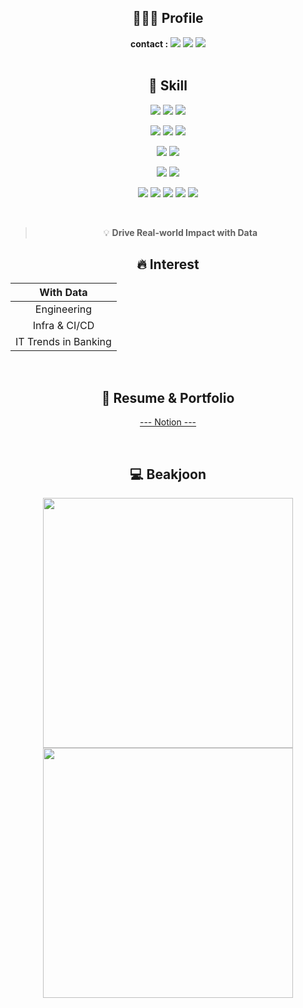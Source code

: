 <div align="center">  

## 🕵🏻‍♂️ Profile

**contact :** <a href="mailto:joohoo621@gmail.com" target="_blank"><img src="https://img.shields.io/badge/Gmail-EA4335?style=flat-square&logo=Gmail&logoColor=white"/></a>
<a href="https://www.linkedin.com/in/rlawngh621/" target="_blank"><img src="https://img.shields.io/badge/LinkedIn-0A66C2?style=flat-square&logo=LinkedIn&logoColor=white"/></a>
<a href="https://jh-codingdiary.tistory.com/" target="_blank"><img src="https://img.shields.io/badge/Tech Blog-11B48F?style=flat-square&logo=vimeo&logoColor=white"/></a> 
<br>
<br>


  
## 🧐 Skill

<p align="center">
  <img src="https://img.shields.io/badge/Java-007396?style=flat-square&logo=java&logoColor=white"/>
  <img src="https://img.shields.io/badge/Python-3776AB?&logo=python&logoColor=white">
  <img src="https://img.shields.io/badge/kql-123FAE?&logo=kql&logoColor=white">
</p>
<p align="center">
    <img src="https://img.shields.io/badge/Docker-2496ED?&logo=docker&logoColor=white">
    <img src="https://img.shields.io/badge/prometheus-FF4000?&logo=prometheus&logoColor=white">
    <img src="https://img.shields.io/badge/grafana-FF8000?&logo=grafana&logoColor=white">
</p>
<p align="center">
    <img src="https://img.shields.io/badge/Apache airflow-017CEE?&logo=apacheairflow&logoColor=white">
    <img src="https://img.shields.io/badge/apachesuperset-20A6C9?&logo=apachesuperset&logoColor=white">
</p>
<p align="center">
  <img src="https://img.shields.io/badge/azure-2496ED?&logo=azure&logoColor=white">
  <img src="https://img.shields.io/badge/aws-232F3E?&logo=amazonwebservices&logoColor=white">
</p>
<p align="center">
    <img src="https://img.shields.io/badge/amazon Redshift-8C4FFF?&logo=amazonredshift&logoColor=white">
    <img src="https://img.shields.io/badge/MySQL-4479A1?&logo=mysql&logoColor=white">
    <img src="https://img.shields.io/badge/postgresql-4169E1?&logo=postgresql&logoColor=white">
    <img src="https://img.shields.io/badge/oracle-017CEE?&logo=oracle&logoColor=white">
    <img src="https://img.shields.io/badge/mssql-217FEE?&logo=mssql&logoColor=white">
</p>
<br>


> 💡 **Drive Real-world Impact with Data**
## 🔥 Interest
| With Data |
|:------------------------:|
| Engineering  |
| Infra & CI/CD     |
| IT Trends in Banking |
<br>

## 📑 Resume & Portfolio
<p align="center">
<a href="https://valuable-shoemaker-52a.notion.site/b2aba10993c64ecc927225d5fb9381ff" target="_blank">--- Notion ---</a><br>
</p>

<br>

## 💻 Beakjoon
<div align="center">
        <img src="http://mazassumnida.wtf/api/v2/generate_badge?boj=joohoo621" width="400">
        <img src="http://mazandi.herokuapp.com/api?handle=joohoo621&theme=warm" width="400">
       </div>
</div>
